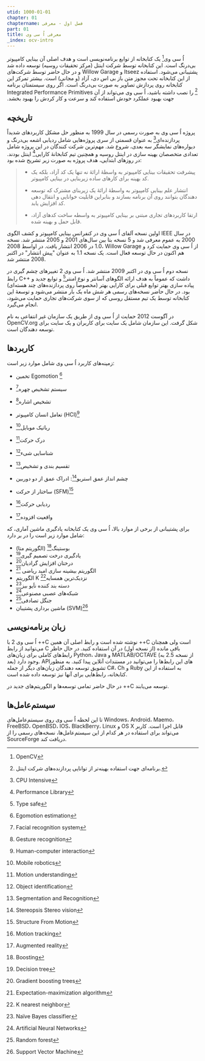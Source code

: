 ```yaml
---
utid: 1000-01-01
chapter: 01
chaptername: فصل اول - معرفی
part: 01
title: معرفی اُ سی وی
_index: ocv-intro
---
```


اُ سی وی[^1] یک کتابخانه از توابع برنامه‌نویسی است و هدف اصلی آن بینایی کامپیوتر بی‌درنگ است. این کتابخانه توسط شرکت اینتل (مرکز تحقیقات روسیه) توسعه داده شد و در حال حاضر توسط شرکت‌های Willow Garage و Itseez پشتیبانی می‌شود. استفاده از این کتابخانه تحت مجوز متن باز بی اس دی، آزاد (و مجانی) است. بیشتر تمرکز این کتابخانه روی پردازش تصاویر به صورت بی‌درنگ است. اگر روی سیستمتان برنامه Integrated Performance Primitives ‫[^2] را نصب داشته باشید، اُ سی وی می‌تواند از آن جهت بهبود عملکرد خودش استفاده کند و سرعت و کار کردش را بهبود بخشد.



## تاریخچه

پروژه اُ سی وی به صورت رسمی در سال 1999 به منظور حل مشکل کاربردهای شدیداً پردازنده‌ای[^3] به عنوان قسمتی از سری پروژه‌هایی شامل ردیابی اشعه بی‌درنگ و دیواره‌های نمایشگر سه بعدی، شروع شد. مهم‌ترین شرکت کنندگان در این پروژه شامل تعدادی متخصصان بهینه سازی در اینتل روسیه و همچنین تیم کتابخانهٔ کارایی[^4] اینتل بودند. در روزهای ابتدایی، هدف پروژه به صورت زیر تشریح شده بود:

> - پیشرفت تحقیقات بینایی کامپیوتر به واسطهٔ ارائهٔ نه تنها یک کد آزاد، بلکه یک کد بهینه برای کارهای ساده زیربنایی در بینایی کامپیوتر.
>
>
> - انتشار علم بینایی کامپیوتر به واسطهٔ ارائهٔ یک زیربنای مشترک که توسعه دهندگان بتوانند روی آن برنامه بسازند و بنابراین قابلیت خوانایی و انتقال دهی کد افزایش یابد.
>
>
> - ارتقا کاربردهای تجاری مبتنی بر بینایی کامپیوتر به واسطه ساخت کدهای آزاد، قابل حمل و بهینه شده.

اولین نسخه آلفای اُ سی وی در کنفرانس بینایی کامپیوتر و کشف الگوی IEEE در سال 2000 به عموم معرفی شد و 5 نسخه بتا بین سال‌های 2001 و 2005 منتشر شد. نسخه 1.0 در 2006 انتشار یافت. در اواسط 2008، Willow Garage از اُ سی وی حمایت کرد و هم اکنون در حال توسعه فعال است. یک نسخه 1.1 به عنوان "پیش انتشار" در اکتبر 2008 منتشر شد.

نسخه دوم اُ سی وی در اکتبر 2009 منتشر شد. اُ سی وی 2 تغییرهای چشم گیری در رابط C++ داشت که عموماً به هدف ارائه الگوهای آسانتر و نوع امنتر[^5] و توابع جدید و پیاده سازی بهتر توابع قبلی برای کارایی بهتر (مخصوصاً روی پردازنده‌های چند هسته‌ای) بود. در حال حاضر نسخه‌های رسمی هر شش ماه یک بار منتشر می‌شود و توسعهٔ این کتابخانه توسط یک تیم مستقل روسی که از سوی شرکت‌های تجاری حمایت می‌شود، انجام می‌گیرد.

در آگوست 2012 حمایت از اُ سی وی از طریق یک سازمان غیر انتفاعی به نام OpenCV.org شکل گرفت. این سازمان شامل یک سایت برای کاربران و یک سایت برای توسعه دهندگان است.



## کاربردها

زمینه‌های کاربرد اُ سی وی شامل موارد زیر است:

-   تخمین Egomotion ‫[^6]

-   سیستم تشخیص چهره[^7]

-   تشخیص اشاره[^8]

-   تعامل انسان کامپیوتر (HCI)‫[^9]

-   رباتیک موبایل[^10]

-   درک حرکت[^11]

-   شناسایی شیء[^12]

-   تقسیم بندی و تشخیص[^13]

-   چشم انداز عمق استریو[^14]: ادراک عمق از دو دوربین

-   ساختار از حرکت (SFM)‫[^15]

-   ردیابی حرکت[^16]

-   واقعیت افزوده[^17]

برای پشتیبانی از برخی از موارد بالا، اُ سی وی یک کتابخانه یادگیری ماشین آماری، که شامل موارد زیر است را در بر دارد:

-   بوستینگ[^18] (الگوریتم متا)
-   یادگیری درخت تصمیم گیری[^19]
-   درختان افزایش گرادیان[^20]
-   الگوریتم بیشینه سازی امید ریاضی [^21]
-   الگوریتم K نزدیک‌ترین همسایه[^22]
-   دسته بند کننده ناَیو بیز[^23]
-   شبکه‌های عصبی مصنوعی[^24]
-   جنگل تصادفی[^25]
-   ماشین برداری پشتیبان (SVM)‫[^26]




## زبان برنامه‌نویسی

اُ سی وی 2 با ++C نوشته شده است و رابط اصلی آن همین ++C است ولی همچنان می‌توانید از رابط C باقی مانده (از نسخه اول) در آن استفاده کنید. در حال حاظر رابط‌های کاملی برای زبان‌های Python، Java و MATLAB/OCTAVE (از نسخه 2.5 به بعد) وجود دارد. APIهای این رابط‌ها را می‌توانید در مستندات آنلاین پیدا کنید. به منظور تشویق توسعه دهندگان زبان‌های دیگر از جمله C#، Ch و Ruby به استفاده از این کتابخانه، رابط‌هایی برای آنها نیز توسعه داده شده است.

در حال حاضر تمامی توسعه‌ها و الگوریتم‌های جدید در ++C توسعه می‌یابند.



## سیستم‌عامل‌ها

تا این لحظه اُ سی وی روی سیستم‌عامل‌های Windows، Android، Maemo، FreeBSD، OpenBSD، IOS، BlackBerry، Linux و OS X قابل اجرا است. کاربر می‌تواند برای استفاده در هر کدام از این سیستم‌عامل‌ها، نسخه‌های رسمی را از SourceForge دریافت کند.

[^1]: OpenCV

[^2]: برنامه‌ای جهت استفاده بهینه‌تر از توانایی پردازنده‌های شرکت اینتل.

[^3]: CPU Intensive

[^4]: Performance Library

[^5]: Type safe

[^6]: Egomotion estimation

[^7]: Facial recognition system

[^8]: Gesture recognition

[^9]: Human-computer interaction

[^10]: Mobile robotics

[^11]: Motion understanding

[^12]: Object identification

[^13]: Segmentation and Recognition

[^14]: Stereopsis Stereo vision

[^15]: Structure From Motion

[^16]: Motion tracking

[^17]: Augmented reality

[^18]: Boosting

[^19]: Decision tree

[^20]: Gradient boosting trees

[^21]: Expectation-maximization algorithm

[^22]: K nearest neighbor

[^23]: Naïve Bayes classifier

[^24]: Artificial Neural Networks

[^25]: Random forest

[^26]: Support Vector Machine
